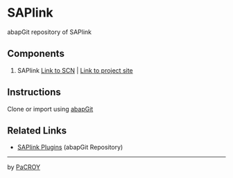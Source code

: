 # SAPlink

abapGit repository of SAPlink

## Components

1. SAPlink [Link to SCN](https://wiki.scn.sap.com/wiki/display/ABAP/SAPlink) | [Link to project site](https://app.assembla.com/spaces/saplink/wiki)

## Instructions

Clone or import using [abapGit](https://github.com/larshp/abapGit)

## Related Links

* [SAPlink Plugins](https://github.com/pacroy/saplink-plugins) (abapGit Repository)

---

by [PaCROY](http://pacroy.com)
